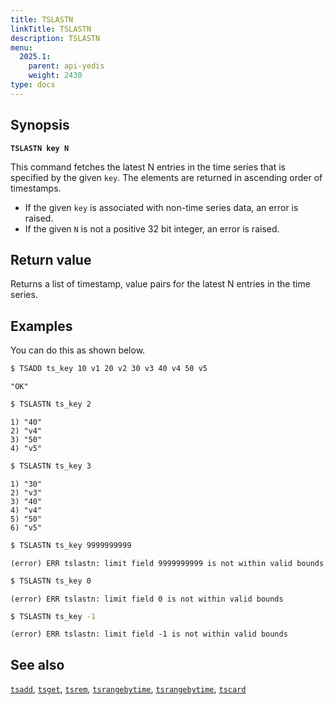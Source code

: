 ```yaml
---
title: TSLASTN
linkTitle: TSLASTN
description: TSLASTN
menu:
  2025.1:
    parent: api-yedis
    weight: 2430
type: docs
---
```


## Synopsis

**`TSLASTN key N`**

This command fetches the latest N entries in the time series that is specified by the given `key`.
The elements are returned in ascending order of timestamps.

- If the given `key` is associated with non-time series data, an error is raised.
- If the given `N` is not a positive 32 bit integer, an error is raised.

## Return value

Returns a list of timestamp, value pairs for the latest N entries in the time series.

## Examples

You can do this as shown below.

```sh
$ TSADD ts_key 10 v1 20 v2 30 v3 40 v4 50 v5
```

```
"OK"
```

```sh
$ TSLASTN ts_key 2
```

```
1) "40"
2) "v4"
3) "50"
4) "v5"
```

```sh
$ TSLASTN ts_key 3
```

```
1) "30"
2) "v3"
3) "40"
4) "v4"
5) "50"
6) "v5"
```

```sh
$ TSLASTN ts_key 9999999999
```

```
(error) ERR tslastn: limit field 9999999999 is not within valid bounds
```

```sh
$ TSLASTN ts_key 0
```

```
(error) ERR tslastn: limit field 0 is not within valid bounds
```

```sh
$ TSLASTN ts_key -1
```

```
(error) ERR tslastn: limit field -1 is not within valid bounds
```

## See also
[`tsadd`](../tsadd/), [`tsget`](../tsget/), [`tsrem`](../tsrem/),
[`tsrangebytime`](../tsrangebytime), [`tsrangebytime`](../tsrangebytime), [`tscard`](../tscard)

